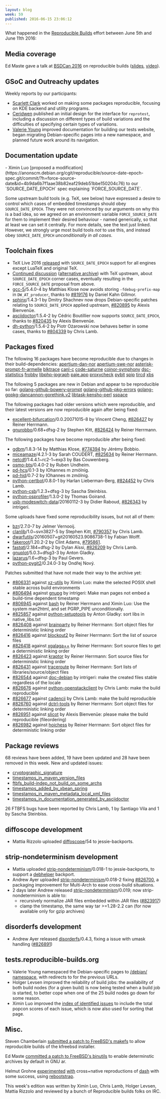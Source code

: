 ```yaml
---
layout: blog
week: 59
published: 2016-06-15 23:06:12
---
```


What happened in the [Reproducible
Builds](https://wiki.debian.org/ReproducibleBuilds) effort between June 5th and June 11th 2016:

Media coverage
--------------

Ed Maste gave a talk at [BSDCan 2016](https://www.bsdcan.org/2016/) on
reproducible builds
([slides](https://www.bsdcan.org/2016/schedule/events/714.en.html),
[video](https://www.youtube.com/watch?v=z7pDnBO5wSM&t=337m0s)).

GSoC and Outreachy updates
--------------------------

Weekly reports by our participants:

- [Scarlett Clark](http://scarlettgatelyclark.com/2016/debian-reproducible-builds-week-2/)
  worked on making some packages reproducible, focusing on KDE backend and
  utility programs.
- [Ceridwen](https://reproducible.alioth.debian.org/blog/posts/people/ceridwen/reprotest_week2/)
  published an initial design for the interface for `reprotest`, including a
  discussion on different types of build variations and the difficulties of
  specifying certain types of variations.
- [Valerie Young](http://www.spectranaut.cc/?p=17) improved documentation for
  building our tests website, began migrating Debian-specific pages into a new
  namespace, and planned future work around its navigation.

Documentation update
--------------------

<a name="FORCE_SOURCE_DATE" />
- Ximin Luo [proposed a modification](https://anonscm.debian.org/cgit/reproducible/source-date-epoch-spec.git/commit/?h=force-source-date&id=4b9da6b7f1aae38b82eaf29deb51bbe150204c76)
  to our `SOURCE_DATE_EPOCH` spec explaining `FORCE_SOURCE_DATE`.

  Some upstream build tools (e.g. TeX, see below) have expressed a desire to
  control which cases of embedded timestamps should obey `SOURCE_DATE_EPOCH`.
  They were not convinced by our arguments on why this is a bad idea, so we
  agreed on an environment variable `FORCE_SOURCE_DATE` for them to implement
  their desired behaviour - named generically, so that at least we can set it
  centrally. For more details, see the text just linked. However, we strongly
  urge most build tools *not* to use this, and instead obey `SOURCE_DATE_EPOCH`
  *unconditionally in all cases*.

Toolchain fixes
---------------

- TeX Live 2016 [released](https://www.preining.info/blog/2016/06/tex-live-2016-released/)
  with `SOURCE_DATE_EPOCH` support for all engines except LuaTeX and original TeX.
- [Continued discussion](https://www.tug.org/pipermail/tex-k/2016-June/002721.html)
  ([alternative archive](https://lists.alioth.debian.org/pipermail/reproducible-builds/Week-of-Mon-20160606/005698.html))
  with TeX upstream, about `SOURCE_DATE_EPOCH` corner cases, eventually
  resulting in the `FORCE_SOURCE_DATE` proposal from above.
- [gcc-5](https://tracker.debian.org/pkg/gcc-5)/5.4.0-4 by Matthias Klose now avoids storing
  `-fdebug-prefix-map` in `DW_AT_producer`, thanks to [#819176](https://bugs.debian.org/819176) by
  Daniel Kahn Gillmor.
- [sphinx](https://tracker.debian.org/pkg/sphinx)/1.4.3-1 by Dmitry Shachnev now drops Debian-specific patches
  relating to `SOURCE_DATE_EPOCH` applied upstream, [#820895](https://bugs.debian.org/820895) by Alexis
  Bienvenüe.
- [asciidoctor](https://tracker.debian.org/pkg/asciidoctor)/1.5.4-2 by Cédric Boutillier now supports
  `SOURCE_DATE_EPOCH`, thanks to [#820435](https://bugs.debian.org/820435) by Alexis Bienvenüe.
- [dh-python](https://tracker.debian.org/pkg/dh-python)/1.5.4-2 by Piotr Ożarowski now behaves better in some
  cases, thanks to [#804339](https://bugs.debian.org/804339) by Chris Lamb.

Packages fixed
--------------

The following 16 packages have become reproducible due to changes in their
build-dependencies:
[apertium-dan-nor](https://tracker.debian.org/pkg/apertium-dan-nor)
[apertium-swe-nor](https://tracker.debian.org/pkg/apertium-swe-nor)
[asterisk-prompt-fr-armelle](https://tracker.debian.org/pkg/asterisk-prompt-fr-armelle)
[blktrace](https://tracker.debian.org/pkg/blktrace)
[canl-c](https://tracker.debian.org/pkg/canl-c)
[code-saturne](https://tracker.debian.org/pkg/code-saturne)
[coinor-symphony](https://tracker.debian.org/pkg/coinor-symphony)
[dsc-statistics](https://tracker.debian.org/pkg/dsc-statistics)
[frobby](https://tracker.debian.org/pkg/frobby)
[libphp-jpgraph](https://tracker.debian.org/pkg/libphp-jpgraph)
[paje.app](https://tracker.debian.org/pkg/paje.app)
[proxycheck](https://tracker.debian.org/pkg/proxycheck)
[pybit](https://tracker.debian.org/pkg/pybit)
[spip](https://tracker.debian.org/pkg/spip)
[tircd](https://tracker.debian.org/pkg/tircd)
[xbs](https://tracker.debian.org/pkg/xbs)

The following 5 packages are new in Debian and appear to be reproducible so
far:
[golang-github-bowery-prompt](https://tracker.debian.org/pkg/golang-github-bowery-prompt)
[golang-github-pkg-errors](https://tracker.debian.org/pkg/golang-github-pkg-errors)
[golang-gopkg-dancannon-gorethink.v2](https://tracker.debian.org/pkg/golang-gopkg-dancannon-gorethink.v2)
[libtask-kensho-perl](https://tracker.debian.org/pkg/libtask-kensho-perl)
[sspace](https://tracker.debian.org/pkg/sspace)

The following packages had older versions which were reproducible, and
their latest versions are now reproducible again after being fixed:

 * [excellent-bifurcation](https://tracker.debian.org/pkg/excellent-bifurcation)/0.0.20071015-8 by Vincent Cheng, [#826427](https://bugs.debian.org/826427) by Reiner Herrmann.
 * [gnurobbo](https://tracker.debian.org/pkg/gnurobbo)/0.68+dfsg-2 by Stephen Kitt, [#826424](https://bugs.debian.org/826424) by Reiner Herrmann.

The following packages have become reproducible after being fixed:

 * [gdbm](https://tracker.debian.org/pkg/gdbm)/1.8.3-14 by Matthias Klose, [#774394](https://bugs.debian.org/774394) by Jérémy Bobbio.
 * [miceamaze](https://tracker.debian.org/pkg/miceamaze)/4.2.1-3 by Sarah COUDERT, [#825634](https://bugs.debian.org/825634) by Reiner Herrmann.
 * [netcdf](https://tracker.debian.org/pkg/netcdf)/1:4.4.1~rc2-1~exp3 by Bas Couwenberg.
 * [osmo-bts](https://tracker.debian.org/pkg/osmo-bts)/0.4.0-2 by Ruben Undheim.
 * [pd-hcs](https://tracker.debian.org/pkg/pd-hcs)/0.1-3 by IOhannes m zmölnig.
 * [pd-hid](https://tracker.debian.org/pkg/pd-hid)/0.7-2 by IOhannes m zmölnig.
 * [python-certbot](https://tracker.debian.org/pkg/python-certbot)/0.8.0-1 by Harlan Lieberman-Berg, [#824452](https://bugs.debian.org/824452) by Chris Lamb.
 * [python-csb](https://tracker.debian.org/pkg/python-csb)/1.2.3+dfsg-3 by Sascha Steinbiss.
 * [python-osprofiler](https://tracker.debian.org/pkg/python-osprofiler)/1.3.0-2 by Thomas Goirand.
 * [usb-modeswitch-data](https://tracker.debian.org/pkg/usb-modeswitch-data)/20160112-3 by Didier Raboud, [#826343](https://bugs.debian.org/826343) by intrigeri.

Some uploads have fixed some reproducibility issues, but not all of them:

 * [bzr](https://tracker.debian.org/pkg/bzr)/2.7.0-7 by Jelmer Vernooĳ.
 * [clanlib](https://tracker.debian.org/pkg/clanlib)/1.0~svn3827-5 by Stephen Kitt, [#790357](https://bugs.debian.org/790357) by Chris Lamb.
 * [dwarfutils](https://tracker.debian.org/pkg/dwarfutils)/20160507+git20160523.9086738-1 by Fabian Wolff.
 * [fakeroot](https://tracker.debian.org/pkg/fakeroot)/1.20.2-2 by Clint Adams, [#795861](https://bugs.debian.org/795861).
 * [fastqtl](https://tracker.debian.org/pkg/fastqtl)/2.184+dfsg-2 by Dylan Aïssi, [#826209](https://bugs.debian.org/826209) by Chris Lamb.
 * [gnuplot](https://tracker.debian.org/pkg/gnuplot)/5.0.3+dfsg3-3 by Anton Gladky.
 * [lazarus](https://tracker.debian.org/pkg/lazarus)/1.6+dfsg-3 by Paul Gevers.
 * [python-pygit2](https://tracker.debian.org/pkg/python-pygit2)/0.24.0-3 by Ondřej Nový.

Patches submitted that have not made their way to the archive yet:

 * [#806331](https://bugs.debian.org/806331) against [xz-utils](https://tracker.debian.org/pkg/xz-utils) by Ximin Luo: make the selected POSIX shell stable across build environments
 * [#806494](https://bugs.debian.org/806494) against [gnupg](https://tracker.debian.org/pkg/gnupg) by intrigeri: Make man pages not embed a build-time dependent timestamp
 * [#806945](https://bugs.debian.org/806945) against [bash](https://tracker.debian.org/pkg/bash) by Reiner Herrmann and Ximin Luo: Use the system man2html, and set PGRP_PIPE unconditionally.
 * [#825857](https://bugs.debian.org/825857) against [python-setuptools](https://tracker.debian.org/pkg/python-setuptools) by Anton Gladky: sort libs in native_libs.txt
 * [#826408](https://bugs.debian.org/826408) against [brainparty](https://tracker.debian.org/pkg/brainparty) by Reiner Herrmann: Sort object files for deterministic linking order
 * [#826416](https://bugs.debian.org/826416) against [blockout2](https://tracker.debian.org/pkg/blockout2) by Reiner Herrmann: Sort the list of source files
 * [#826418](https://bugs.debian.org/826418) against [xgalaga++](https://tracker.debian.org/pkg/xgalaga++) by Reiner Herrmann: Sort source files to get a deterministic linking order
 * [#826423](https://bugs.debian.org/826423) against [kraptor](https://tracker.debian.org/pkg/kraptor) by Reiner Herrmann: Sort source files for deterministic linking order
 * [#826431](https://bugs.debian.org/826431) against [traceroute](https://tracker.debian.org/pkg/traceroute) by Reiner Herrmann: Sort lists of libraries/source/object files
 * [#826544](https://bugs.debian.org/826544) against [doc-debian](https://tracker.debian.org/pkg/doc-debian) by intrigeri: make the created files stable regardless of the locale
 * [#826676](https://bugs.debian.org/826676) against [python-openstackclient](https://tracker.debian.org/pkg/python-openstackclient) by Chris Lamb: make the build reproducible
 * [#826677](https://bugs.debian.org/826677) against [cadencii](https://tracker.debian.org/pkg/cadencii) by Chris Lamb: make the build reproducible
 * [#826760](https://bugs.debian.org/826760) against [dctrl-tools](https://tracker.debian.org/pkg/dctrl-tools) by Reiner Herrmann: Sort object files for deterministic linking order
 * [#826951](https://bugs.debian.org/826951) against [slicot](https://tracker.debian.org/pkg/slicot) by Alexis Bienvenüe: please make the build reproducible (fileordering)
 * [#826982](https://bugs.debian.org/826982) against [hoichess](https://tracker.debian.org/pkg/hoichess) by Reiner Herrmann: Sort object files for deterministic linking order

Package reviews
---------------

68 reviews have been added, 19 have been updated and 28 have been removed in this week. New and updated issues:

 * [cryptographic_signature](https://tests.reproducible-builds.org/issues/unstable/cryptographic_signature_issue.html)
 * [timestamps_in_maven_version_files](https://tests.reproducible-builds.org/issues/unstable/timestamps_in_maven_version_files_issue.html)
 * [ftbfs_build-indep_not_build_on_some_archs](https://tests.reproducible-builds.org/issues/unstable/ftbfs_build-indep_not_build_on_some_archs_issue.html)
 * [timestamps_added_by_xbean_spring](https://tests.reproducible-builds.org/issues/unstable/timestamps_added_by_xbean_spring_issue.html)
 * [timestamps_in_maven_metadata_local_xml_files](https://tests.reproducible-builds.org/issues/unstable/timestamps_in_maven_metadata_local_xml_files_issue.html)
 * [timestamps_in_documentation_generated_by_asciidoctor](https://tests.reproducible-builds.org/issues/unstable/timestamps_in_documentation_generated_by_asciidoctor_issue.html)

26 FTBFS bugs have been reported by Chris Lamb, 1 by Santiago Vila and 1 by Sascha Steinbiss.

diffoscope development
----------------------

- Mattia Rizzolo uploaded [diffoscope](https://tracker.debian.org/pkg/diffoscope)/54 to jessie-backports.

strip-nondeterminism development
--------------------------------

- Mattia uploaded [strip-nondeterminism](https://tracker.debian.org/pkg/strip-nondeterminism)/0.018-1 to jessie-backports, to
  support a [debhelper](https://tracker.debian.org/pkg/debhelper) backport.
- Andrew Ayer uploaded [strip-nondeterminism](https://tracker.debian.org/pkg/strip-nondeterminism)/0.018-2 fixing [#826700](https://bugs.debian.org/826700), a packaging improvement for Multi-Arch to ease cross-build
  situations.
- 2 days later Andrew released [strip-nondeterminism](https://tracker.debian.org/pkg/strip-nondeterminism)/0.019; now
  strip-nondeterminism is able to:
  - recursively normalize JAR files embedded within JAR files ([#823917](https://bugs.debian.org/823917))
  - clamp the timestamp, the same way tar >=1.28-2.2 can (for now available only  for gzip archives)

disorderfs development
----------------------

- Andrew Ayer released [disorderfs](https://tracker.debian.org/pkg/disorderfs)/0.4.3, fixing a issue with umask handling ([#826891](https://bugs.debian.org/826891))

tests.reproducible-builds.org
-----------------------

- Valerie Young namespaced the Debian-specific pages to [/debian/
  namespace](https://tests.reproducible-builds.org/debian), with redirects to
  for the previous URLs.
- Holger Levsen improved the reliability of build jobs: the availability of
  both build nodes (for a given build) is now being tested when a build job is
  started, to better cope when one of the 25 build nodes go down for some reason.
- Ximin Luo improved the [index of identified
  issues](https://tests.reproducible-builds.org/debian/index_issues.html) to
  include the total popcon scores of each issue, which is now also used for
  sorting that page.

Misc.
-----

Steven Chamberlain [submitted a patch to FreeBSD's
makefs](https://lists.freebsd.org/pipermail/freebsd-hackers/2016-June/049571.html)
to allow reproducible builds of the kfreebsd installer.

Ed Maste [committed a patch to FreeBSD's
binutils](https://svnweb.freebsd.org/ports?view=revision&revision=416639) to
enable determinstic archives by default in GNU ar.

Helmut Grohne
[experimented](https://anonscm.debian.org/cgit/users/helmutg/rebootstrap.git/commit/?id=12d820314bcb459131eebc55e22a48e545acb0b5)
[with](https://anonscm.debian.org/cgit/users/helmutg/rebootstrap.git/commit/?id=39277ab9347848073bcd310f98026177eee2ea66)
cross+native reproductions of [dash](https://tracker.debian.org/pkg/dash) with some success, using
[rebootstrap](https://wiki.debian.org/HelmutGrohne/rebootstrap).

This week's edition was written by Ximin Luo, Chris Lamb, Holger Levsen, Mattia
Rizzolo and reviewed by a bunch of Reproducible builds folks on IRC.
